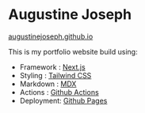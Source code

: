 # Augustine Joseph
[augustinejoseph.github.io](augustinejoseph.github.io)

This is my portfolio website build using:

- Framework : [Next.js](https://nextjs.org/)
- Styling : [Tailwind CSS](https://tailwindcss.com/)
- Markdown : [MDX](https://mdxjs.com/)
- Actions : [Github Actions](https://github.com/features/actions)
- Deployment: [Github Pages](https://pages.github.com/)
